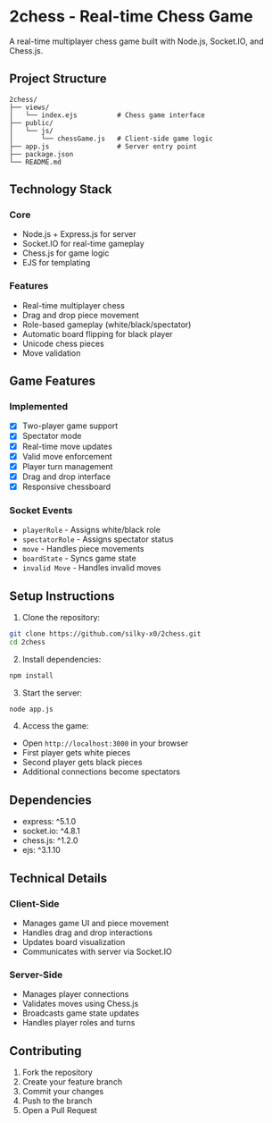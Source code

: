 # 2chess - Real-time Chess Game

A real-time multiplayer chess game built with Node.js, Socket.IO, and Chess.js.

## Project Structure
```
2chess/
├── views/
│   └── index.ejs          # Chess game interface
├── public/
│   └── js/
│       └── chessGame.js   # Client-side game logic
├── app.js                 # Server entry point
├── package.json
└── README.md
```

## Technology Stack

### Core
- Node.js + Express.js for server
- Socket.IO for real-time gameplay
- Chess.js for game logic
- EJS for templating

### Features
- Real-time multiplayer chess
- Drag and drop piece movement
- Role-based gameplay (white/black/spectator)
- Automatic board flipping for black player
- Unicode chess pieces
- Move validation

## Game Features

### Implemented
- [x] Two-player game support
- [x] Spectator mode
- [x] Real-time move updates
- [x] Valid move enforcement
- [x] Player turn management
- [x] Drag and drop interface
- [x] Responsive chessboard

### Socket Events
- `playerRole` - Assigns white/black role
- `spectatorRole` - Assigns spectator status
- `move` - Handles piece movements
- `boardState` - Syncs game state
- `invalid Move` - Handles invalid moves

## Setup Instructions

1. Clone the repository:
```bash
git clone https://github.com/silky-x0/2chess.git
cd 2chess
```

2. Install dependencies:
```bash
npm install
```

3. Start the server:
```bash
node app.js
```

4. Access the game:
- Open `http://localhost:3000` in your browser
- First player gets white pieces
- Second player gets black pieces
- Additional connections become spectators

## Dependencies
- express: ^5.1.0
- socket.io: ^4.8.1
- chess.js: ^1.2.0
- ejs: ^3.1.10

## Technical Details

### Client-Side
- Manages game UI and piece movement
- Handles drag and drop interactions
- Updates board visualization
- Communicates with server via Socket.IO

### Server-Side
- Manages player connections
- Validates moves using Chess.js
- Broadcasts game state updates
- Handles player roles and turns

## Contributing

1. Fork the repository
2. Create your feature branch
3. Commit your changes
4. Push to the branch
5. Open a Pull Request

